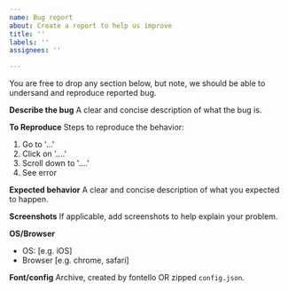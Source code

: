 ```yaml
---
name: Bug report
about: Create a report to help us improve
title: ''
labels: ''
assignees: ''

---
```


You are free to drop any section below, but note, we should be able to undersand and reproduce reported bug.

**Describe the bug**
A clear and concise description of what the bug is.

**To Reproduce**
Steps to reproduce the behavior:
1. Go to '...'
2. Click on '....'
3. Scroll down to '....'
4. See error

**Expected behavior**
A clear and concise description of what you expected to happen.

**Screenshots**
If applicable, add screenshots to help explain your problem.

**OS/Browser**
 - OS: [e.g. iOS]
 - Browser [e.g. chrome, safari]

**Font/config**
Archive, created by fontello OR zipped `config.json`.
